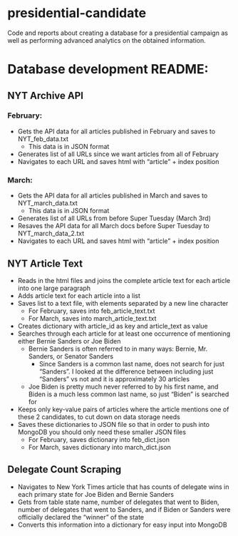 # presidential-candidate
Code and reports about creating a database for a presidential campaign as well as performing advanced analytics on the obtained information.

# Database development README:
## NYT Archive API
### February:
  - Gets the API data for all articles published in February and saves to NYT_feb_data.txt
      - This data is in JSON format
  - Generates list of all URLs since we want articles from all of February
  - Navigates to each URL and saves html with “article” + index position

### March:
  - Gets the API data for all articles published in March and saves to NYT_march_data.txt
      - This data is in JSON format
  - Generates list of all URLs from before Super Tuesday (March 3rd)
  - Resaves the API data for all March docs before Super Tuesday to NYT_march_data_2.txt
  - Navigates to each URL and saves html with “article” + index position

## NYT Article Text
  - Reads in the html files and joins the complete article text for each article into one large paragraph
  - Adds article text for each article into a list
  - Saves list to a text file, with elements separated by a new line character
      - For February, saves into feb_article_text.txt
      - For March, saves into march_article_text.txt
  - Creates dictionary with article_id as key and article_text as value
  - Searches through each article for at least one occurrence of mentioning either Bernie Sanders or Joe Biden
      - Bernie Sanders is often referred to in many ways: Bernie, Mr. Sanders, or Senator Sanders
          - Since Sanders is a common last name, does not search for just “Sanders”. I looked at the difference between including just “Sanders” vs not and it is approximately 30 articles
      - Joe Biden is pretty much never referred to by his first name, and Biden is a much less common last name, so just “Biden” is searched for
  - Keeps only key-value pairs of articles where the article mentions one of these 2 candidates, to cut down on data storage needs
  - Saves these dictionaries to JSON file so that in order to push into MongoDB you should only need these smaller JSON files
      - For February, saves dictionary into feb_dict.json
      - For March, saves dictionary into march_dict.json

## Delegate Count Scraping
  - Navigates to New York Times article that has counts of delegate wins in each primary state for Joe Biden and Bernie Sanders
  - Gets from table state name, number of delegates that went to Biden, number of delegates that went to Sanders, and if Biden or Sanders were officially declared the “winner” of the state
  - Converts this information into a dictionary for easy input into MongoDB

